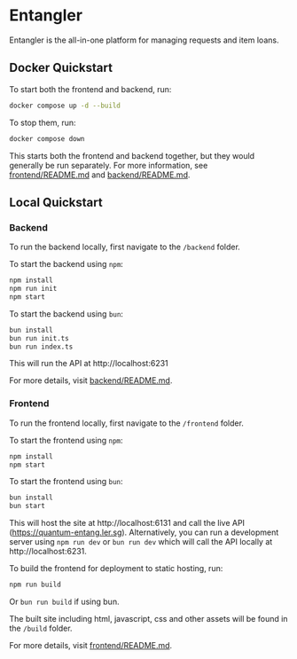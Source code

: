 # Entangler

Entangler is the all-in-one platform for managing requests and item loans.

## Docker Quickstart

To start both the frontend and backend, run:
```sh
docker compose up -d --build
```

To stop them, run:
```sh
docker compose down
```

This starts both the frontend and backend together, but they would generally be run separately. For more information, see [frontend/README.md](frontend/README.md) and [backend/README.md](backend/README.md).

## Local Quickstart

### Backend

To run the backend locally, first navigate to the `/backend` folder.

To start the backend using `npm`:
```sh
npm install
npm run init
npm start
```

To start the backend using `bun`:
```sh
bun install
bun run init.ts
bun run index.ts
```

This will run the API at http://localhost:6231

For more details, visit [backend/README.md](backend/README.md).

### Frontend

To run the frontend locally, first navigate to the `/frontend` folder.

To start the frontend using `npm`:
```sh
npm install
npm start
```

To start the frontend using `bun`:
```sh
bun install
bun start
```

This will host the site at http://localhost:6131 and call the live API (https://quantum-entang.ler.sg). Alternatively, you can run a development server using `npm run dev` or `bun run dev` which will call the API locally at http://localhost:6231.

To build the frontend for deployment to static hosting, run:
```sh
npm run build
```
Or `bun run build` if using bun.

The built site including html, javascript, css and other assets will be found in the `/build` folder.

For more details, visit [frontend/README.md](frontend/README.md).